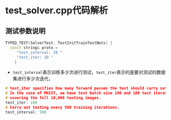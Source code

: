# test_solver.cpp代码解析
## 测试参数说明
```c++
TYPED_TEST(SolverTest, TestInitTrainTestNets) {
  const string& proto =
     "test_interval: 10 "
     "test_iter: 10 "
    }
```
* `test_interval`表示训练多少次进行测试，`test_iter`表示的是要对测试的数据集进行多少次迭代， 
```c++
# test_iter specifies how many forward passes the test should carry out.
# In the case of MNIST, we have test batch size 100 and 100 test iterations,
# covering the full 10,000 testing images.
test_iter: 100
# Carry out testing every 500 training iterations.
test_interval: 500
```
